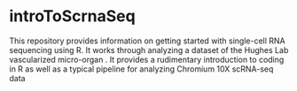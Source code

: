 # introToScrnaSeq
This repository provides information on getting started with single-cell RNA sequencing using R. It works through analyzing a dataset of the Hughes Lab vascularized micro-organ
. It provides a rudimentary introduction to coding in R as well as a typical pipeline for analyzing Chromium 10X scRNA-seq data
